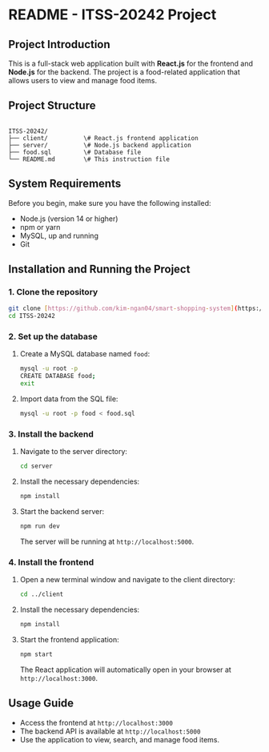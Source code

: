 # README - ITSS-20242 Project

## Project Introduction
This is a full-stack web application built with **React.js** for the frontend and **Node.js** for the backend. The project is a food-related application that allows users to view and manage food items.

## Project Structure
```

ITSS-20242/
├── client/          \# React.js frontend application
├── server/          \# Node.js backend application
├── food.sql         \# Database file
└── README.md        \# This instruction file

````

## System Requirements
Before you begin, make sure you have the following installed:
- Node.js (version 14 or higher)
- npm or yarn
- MySQL, up and running
- Git

## Installation and Running the Project

### 1. Clone the repository
```bash
git clone [https://github.com/kim-ngan04/smart-shopping-system](https://github.com/kim-ngan04/smart-shopping-system)
cd ITSS-20242
````

### 2\. Set up the database

1.  Create a MySQL database named `food`:

    ```bash
    mysql -u root -p
    CREATE DATABASE food;
    exit
    ```

2.  Import data from the SQL file:

    ```bash
    mysql -u root -p food < food.sql
    ```

### 3\. Install the backend

1.  Navigate to the server directory:

    ```bash
    cd server
    ```

2.  Install the necessary dependencies:

    ```bash
    npm install
    ```

3.  Start the backend server:

    ```bash
    npm run dev
    ```

    The server will be running at `http://localhost:5000`.

### 4\. Install the frontend

1.  Open a new terminal window and navigate to the client directory:

    ```bash
    cd ../client
    ```

2.  Install the necessary dependencies:

    ```bash
    npm install
    ```

3.  Start the frontend application:

    ```bash
    npm start
    ```

    The React application will automatically open in your browser at `http://localhost:3000`.

## Usage Guide

  - Access the frontend at `http://localhost:3000`
  - The backend API is available at `http://localhost:5000`
  - Use the application to view, search, and manage food items.

<!-- end list -->

```
```
